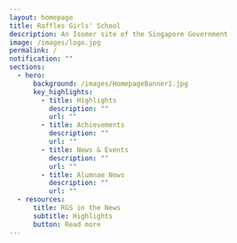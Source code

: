 ```yaml
---
layout: homepage
title: Raffles Girls' School
description: An Isomer site of the Singapore Government
image: /images/logo.jpg
permalink: /
notification: ""
sections:
  - hero:
      background: /images/HomepageBanner1.jpg
      key_highlights:
        - title: Highlights
          description: ""
          url: ""
        - title: Achievements
          description: ""
          url: ""
        - title: News & Events
          description: ""
          url: ""
        - title: Alumnae News
          description: ""
          url: ""
  - resources:
      title: RGS in the News
      subtitle: Highlights
      button: Read more
---
```

